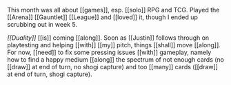 This month was all about [[games]], esp. [[solo]] RPG and TCG. Played the [[Arena]] [[Gauntlet]] [[League]] and [[loved]] it, though I ended up scrubbing out in week 5. 

*[[Duality]]* [[is]] coming [[along]]. Soon as [[Justin]] follows through on playtesting and helping [[with]] [[my]] pitch, things [[shall]] move [[along]]. For now, [[need]] to fix some pressing issues [[with]] gameplay, namely how to find a happy medium [[along]] the spectrum of not enough cards (no [[draw]] at end of turn, no shogi capture) and too [[many]] cards ([[draw]] at end of turn, shogi capture). 